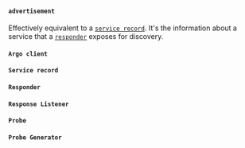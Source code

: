 #### `advertisement`

Effectively equivalent to a [`service record`]().  It's the information about a service that a [`responder`]() exposes for discovery.

#### `Argo client`


#### `Service record`


#### `Responder`

#### `Response Listener`


#### `Probe`

#### `Probe Generator`

